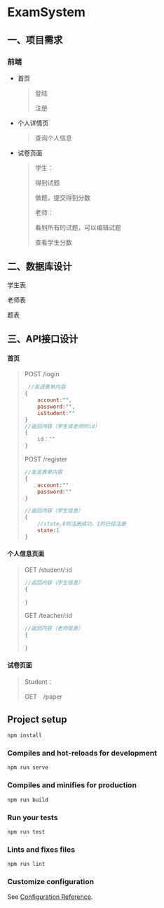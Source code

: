 # ExamSystem

## 一、项目需求

### 前端

- 首页

  > 登陆
  >
  > 注册

- 个人详情页

  > 查询个人信息

- 试卷页面

  > 学生：
  >
  > 得到试题
  >
  > 做题，提交得到分数
  >
  > 老师：
  >
  > 看到所有的试题，可以编辑试题
  >
  > 查看学生分数

## 二、数据库设计

学生表

老师表

题表

## 三、API接口设计

#### 首页

> POST    /login
>
> ```js
>  //发送表单内容
> {
>     account:"",
>     password:"",
>     isStudent:""
> }
> //返回内容（学生或老师的id）
> {
>     id：""
> }
> ```
>
> 
>
> POST   /register
>
> ```javascript
> //发送表单内容
> {
>     account:""
>     password:""
> }
> 
> //返回内容（学生信息）
> {
>     //state,0则注册成功，1则已经注册
>     state:1
> }
> ```

#### 个人信息页面

> GET    /student/:id
>
> ```javascript
> //返回内容（学生信息）
> {
>    
> }
> ```
>
> 
>
> GET    /teacher/:id
>
> ```js
> //返回内容（老师信息）
> {
>     
> }
> ```

#### 试卷页面

> Student：
>
> GET　/paper
>
> 
>
> 


## Project setup
```
npm install
```

### Compiles and hot-reloads for development
```
npm run serve
```

### Compiles and minifies for production
```
npm run build
```

### Run your tests
```
npm run test
```

### Lints and fixes files
```
npm run lint
```

### Customize configuration
See [Configuration Reference](https://cli.vuejs.org/config/).

